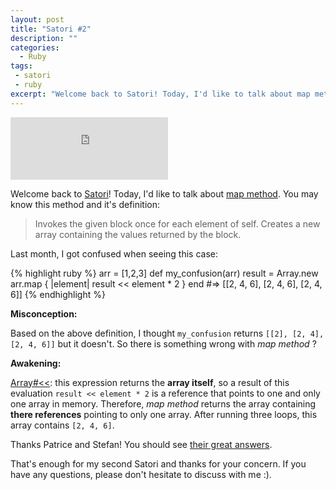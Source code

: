 ```yaml
---
layout: post
title: "Satori #2"
description: ""
categories:
  - Ruby
tags:
 - satori
 - ruby
excerpt: "Welcome back to Satori! Today, I'd like to talk about map method."
---
```


<iframe width="50%" height="100" scrolling="no" frameborder="no" src="https://w.soundcloud.com/player/?url=https%3A//api.soundcloud.com/tracks/9636903"></iframe>

Welcome back to [Satori](http://vumanhcuongit.github.io/ruby/2014/10/08/satori-1/)! Today, I'd like to talk about [map method](http://www.ruby-doc.org/core-2.1.3/Array.html#method-i-map). You may know this method and it's definition:

> Invokes the given block once for each element of self. Creates a new array containing the values returned by the block.

Last month, I got confused when seeing this case:

{% highlight ruby %}
arr = [1,2,3]
def my_confusion(arr)
  result = Array.new
  arr.map { |element| result << element * 2 }
end
#=> [[2, 4, 6], [2, 4, 6], [2, 4, 6]]
{% endhighlight %}

**Misconception:**

Based on the above definition, I thought ```my_confusion``` returns ```[[2], [2, 4], [2, 4, 6]]``` but it doesn't. So there is something wrong with *map method* ?

**Awakening:**

[Array#<<](http://www.ruby-doc.org/core-2.1.3/Array.html#method-i-3C-3C): this expression returns the **array itself**, so a result of this evaluation ```result << element * 2``` is a reference that points to one and only one array in memory. Therefore, *map method* returns the array containing **there references** pointing to only one array. After running three loops, this array contains ```[2, 4, 6]```.

Thanks Patrice and Stefan! You should see [their great answers](http://stackoverflow.com/questions/26201908/how-does-rubys-map-method-work-in-this-case?answertab=votes#tab-top).

That's enough for my second Satori and thanks for your concern. If you have any questions, please don't hesitate to discuss with me :).
